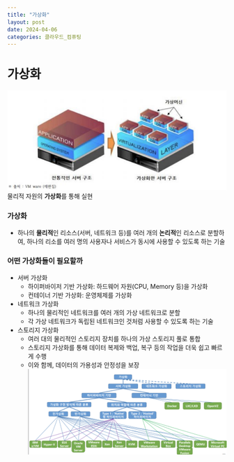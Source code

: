 ```yaml
---
title: "가상화"
layout: post
date: 2024-04-06
categories: 클라우드_컴퓨팅
---
```

# 가상화
![virtualization](/assets/cloudimg/virtualization2.png)
물리적 자원의 **가상화**를 통해 실현

### 가상화
- 하나의 **물리적**인 리소스(서버, 네트워크 등)를 여러 개의 **논리적**인 리소스로 분할하여, 하나의 리소를 여러 명의 사용자나 서비스가 동시에 사용할 수 있도록 하는 기술

### 어떤 가상화들이 필요할까
- 서버 가상화
    - 하이퍼바이저 기반 가상화: 하드웨어 자원(CPU, Memory 등)을 가상화
    - 컨테이너 기반 가상화: 운영체제를 가상화
- 네트워크 가상화
    - 하나의 물리적인 네트워크를 여러 개의 가상 네트워크로 분할
    - 각 가상 네트워크가 독립된 네트워크인 것처럼 사용할 수 있도록 하는 기술
- 스토리지 가상화
    - 여러 대의 물리적인 스토리지 장치를 하나의 가상 스토리지 풀로 통합
    - 스토리지 가상화를 통해 데이터 복제와 백업, 복구 등의 작업을 더욱 쉽고 빠르게 수행
    - 이와 함께, 데이터의 가용성과 안정성을 보장
![virtualization](/assets/cloudimg/virtualization3.png)

